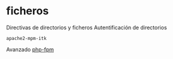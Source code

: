 # ficheros

Directivas de directorios y ficheros
Autentificación de directorios

```
apache2-mpm-itk
```

Avanzado
[php-fpm](https://guidocutipa.blog.bo/instalacon-configuracion-de-apache-con-php-fpm-con-mariadb-10-5-y-el-nuevo-php-8-0/)